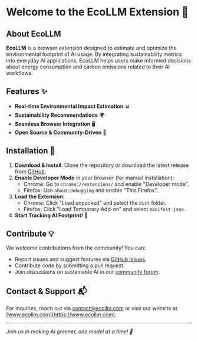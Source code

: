 # Welcome to the EcoLLM Extension 🌱

## About EcoLLM

**EcoLLM** is a browser extension designed to estimate and optimize the environmental footprint of AI usage. By integrating sustainability metrics into everyday AI applications, EcoLLM helps users make informed decisions about energy consumption and carbon emissions related to their AI workflows.

## Features ✨
- **Real-time Environmental Impact Estimation** 📊
- **Sustainability Recommendations** 🌍
- **Seamless Browser Integration** 🖥️
- **Open Source & Community-Driven** 🤝

## Installation 🚀

1. **Download & Install**: Clone the repository or download the latest release from [GitHub](https://github.com/EcoLLM/EcoLLM-extension).
2. **Enable Developer Mode** in your browser (for manual installation):
   - Chrome: Go to `chrome://extensions/` and enable "Developer mode".
   - Firefox: Use `about:debugging` and enable "This Firefox".
3. **Load the Extension**:
   - Chrome: Click "Load unpacked" and select the `dist` folder.
   - Firefox: Click "Load Temporary Add-on" and select `manifest.json`.
4. **Start Tracking AI Footprint!** 🎉

## Contribute 💡
We welcome contributions from the community! You can:
- Report issues and suggest features via [GitHub Issues](https://github.com/EcoLLM/EcoLLM-extension/issues).
- Contribute code by submitting a pull request.
- Join discussions on sustainable AI in our [community forum](https://github.com/EcoLLM/EcoLLM-extension/discussions).

## Contact & Support 📬
For inquiries, reach out via [contact@ecollm.com](mailto:contact@ecollm.com) or visit our website at [www.ecollm.com](https://www.ecollm.com).

---

_Join us in making AI greener, one model at a time! 🌿_
